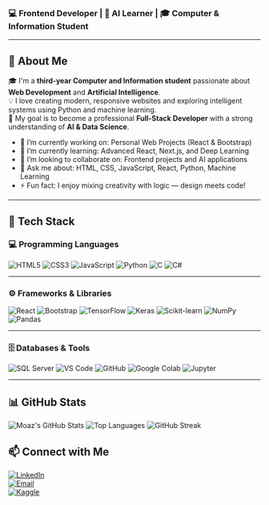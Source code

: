 ### 💻 Frontend Developer | 🤖 AI Learner | 🎓 Computer & Information Student  

---

## 🧠 About Me  
🎓 I'm a **third-year Computer and Information student** passionate about **Web Development** and **Artificial Intelligence**.  
💡 I love creating modern, responsive websites and exploring intelligent systems using Python and machine learning.  
🚀 My goal is to become a professional **Full-Stack Developer** with a strong understanding of **AI & Data Science**.  

- 🔭 I’m currently working on: Personal Web Projects (React & Bootstrap)  
- 🌱 I’m currently learning: Advanced React, Next.js, and Deep Learning  
- 👯 I’m looking to collaborate on: Frontend projects and AI applications  
- 💬 Ask me about: HTML, CSS, JavaScript, React, Python, Machine Learning  
- ⚡ Fun fact: I enjoy mixing creativity with logic — design meets code!  

---

## 🧰 Tech Stack  

### 💻 Programming Languages  
![HTML5](https://img.shields.io/badge/HTML5-E34F26?style=for-the-badge&logo=html5&logoColor=white)
![CSS3](https://img.shields.io/badge/CSS3-1572B6?style=for-the-badge&logo=css3&logoColor=white)
![JavaScript](https://img.shields.io/badge/JavaScript-F7DF1E?style=for-the-badge&logo=javascript&logoColor=black)
![Python](https://img.shields.io/badge/Python-3776AB?style=for-the-badge&logo=python&logoColor=white)
![C](https://img.shields.io/badge/C-00599C?style=for-the-badge&logo=c&logoColor=white)
![C#](https://img.shields.io/badge/C%23-239120?style=for-the-badge&logo=c-sharp&logoColor=white)

---

### ⚙️ Frameworks & Libraries  
![React](https://img.shields.io/badge/React-20232A?style=for-the-badge&logo=react&logoColor=61DAFB)
![Bootstrap](https://img.shields.io/badge/Bootstrap-563D7C?style=for-the-badge&logo=bootstrap&logoColor=white)
![TensorFlow](https://img.shields.io/badge/TensorFlow-FF6F00?style=for-the-badge&logo=tensorflow&logoColor=white)
![Keras](https://img.shields.io/badge/Keras-D00000?style=for-the-badge&logo=keras&logoColor=white)
![Scikit-learn](https://img.shields.io/badge/Scikit--learn-F7931E?style=for-the-badge&logo=scikit-learn&logoColor=white)
![NumPy](https://img.shields.io/badge/NumPy-013243?style=for-the-badge&logo=numpy&logoColor=white)
![Pandas](https://img.shields.io/badge/Pandas-150458?style=for-the-badge&logo=pandas&logoColor=white)

---

### 🗄️ Databases & Tools  
![SQL Server](https://img.shields.io/badge/SQL_Server-CC2927?style=for-the-badge&logo=microsoft-sql-server&logoColor=white)
![VS Code](https://img.shields.io/badge/VS_Code-007ACC?style=for-the-badge&logo=visual-studio-code&logoColor=white)
![GitHub](https://img.shields.io/badge/GitHub-181717?style=for-the-badge&logo=github&logoColor=white)
![Google Colab](https://img.shields.io/badge/Google_Colab-F9AB00?style=for-the-badge&logo=google-colab&logoColor=white)
![Jupyter](https://img.shields.io/badge/Jupyter-F37626?style=for-the-badge&logo=jupyter&logoColor=white)

---

## 📊 GitHub Stats  

![Moaz's GitHub Stats](https://github-readme-stats.vercel.app/api?username=moazwaelamer&show_icons=true&theme=tokyonight)
![Top Languages](https://github-readme-stats.vercel.app/api/top-langs/?username=moazwaelamer&layout=compact&theme=tokyonight)
![GitHub Streak](https://github-readme-streak-stats.herokuapp.com/?user=moazwaelamer&theme=tokyonight)
## 📫 Connect with Me  
[![LinkedIn](https://img.shields.io/badge/LinkedIn-blue?style=for-the-badge&logo=linkedin&logoColor=white)](https://www.linkedin.com/in/moaz-wael-4bb290377)  
[![Email](https://img.shields.io/badge/Email-D14836?style=for-the-badge&logo=gmail&logoColor=white)](mailto:moazwael2210@icloud.com)  
[![Kaggle](https://img.shields.io/badge/Kaggle-20BEFF?style=for-the-badge&logo=kaggle&logoColor=white)](https://www.kaggle.com/moazwael20200)


